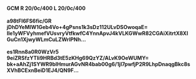#### GCM R 20/0c/400 L 20/0c/400
**a98tFI6FS6fic/GR**<br/>**jDhDYeMIW1Geb4Vo+4gPsns1k3sDz112ULvDSOwoqaE=**<br/>**IIe1yWFVyhmefVUsvryVtfkwfC4YnnApvJ4kVLKGWwR82CGAiXitrtX8XIGuCn1XjwyWLmCuLZWrlPNh...**<br/><br/>
**es1Rnn8a0R0WzVr5**<br/>**9eiZRSfzYTIi9HRBd3tE5zKHg69QzYZ/ALvK9OeWUMY=**<br/>**bk+aAhZj1SYWR9blHmurAGvNR4bab00g6/1jl7pwfjP2R9LhpDnaqgBkc8sXVhBCExnBeiD1EJ4/QN9F...**